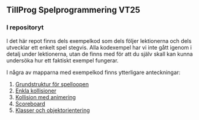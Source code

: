 ## TillProg Spelprogrammering VT25

### I repositoryt

I det här repot finns dels exempelkod som dels följer lektionerna och dels utvecklar ett enkelt spel stegvis. Alla kodexempel har vi inte gått igenom i detalj under lektionerna, utan de finns med för att du själv skall kan kunna undersöka hur ett faktiskt exempel fungerar.

I några av mapparna med exempelkod finns ytterligare anteckningar:

1. [Grundstruktur för spelloopen](exempelkod/01-grundstruktur-med-klasser/README.md)
2. [Enkla kollisioner](exempelkod/02-enkla-kollisioner/README.md)
3. [Kollision med animering](exempelkod/03-kollision-med-animering/README.md)
4. [Scoreboard](exempelkod/04-scoreboard/README.md)
5. [Klasser och objektorientering](exempelkod/05-klasser/README.md)

